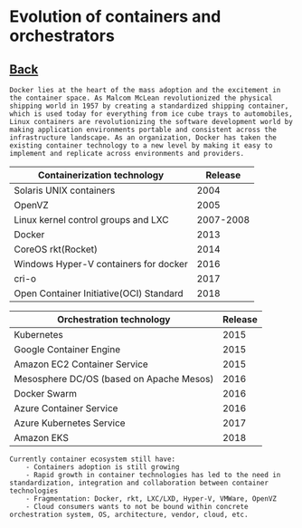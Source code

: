 # Evolution of containers and orchestrators

## [Back](../README.md)

`Docker lies at the heart of the mass adoption and the excitement in the container space. As
Malcom McLean revolutionized the physical shipping world in 1957 by creating a
standardized shipping container, which is used today for everything from ice cube trays to
automobiles, Linux containers are revolutionizing the software development world by
making application environments portable and consistent across the infrastructure
landscape. As an organization, Docker has taken the existing container technology to a
new level by making it easy to implement and replicate across environments and
providers.`

| Containerization technology         | Release |
| ----------------------------------- | ------- |
| Solaris UNIX containers             | 2004    |
| OpenVZ                              | 2005    |
| Linux kernel control groups and LXC | 2007-2008 |
| Docker                                | 2013 |
| CoreOS rkt(Rocket)                    | 2014 |
| Windows Hyper-V containers for docker | 2016 |
| cri-o                                 | 2017 |
| Open Container Initiative(OCI) Standard | 2018 |

| Orchestration technology | Release |
| ----------------------------------- | ------- |
| Kubernetes | 2015 |
| Google Container Engine | 2015 |
| Amazon EC2 Container Service | 2015 |
| Mesosphere DC/OS (based on Apache Mesos) | 2016 |
| Docker Swarm | 2016 |
| Azure Container Service | 2016 |
| Azure Kubernetes Service | 2017 |
| Amazon EKS | 2018 |

    Currently container ecosystem still have:
        - Containers adoption is still growing
        - Rapid growth in container technologies has led to the need in standardization, integration and collaboration between container technologies
        - Fragmentation: Docker, rkt, LXC/LXD, Hyper-V, VMWare, OpenVZ
        - Cloud consumers wants to not be bound within concrete orchestration system, OS, architecture, vendor, cloud, etc.